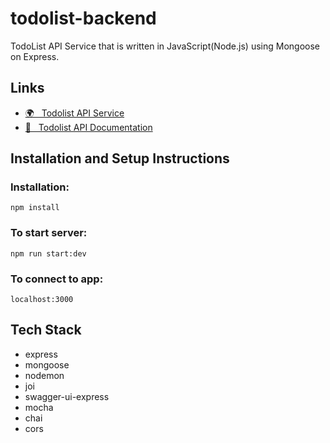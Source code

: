 # todolist-backend

TodoList API Service that is written in JavaScript(Node.js) using Mongoose on Express.

## Links

- [🌍 &nbsp; Todolist API Service](https://todolist-api-service.herokuapp.com)
- [📄 &nbsp; Todolist API Documentation](https://todolist-api-service.herokuapp.com/api-docs)

## Installation and Setup Instructions

### Installation:

```
npm install
```

### To start server:

```
npm run start:dev
```

### To connect to app:

`localhost:3000`

## Tech Stack

- express
- mongoose
- nodemon
- joi
- swagger-ui-express
- mocha
- chai
- cors
